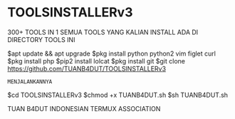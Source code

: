 # TOOLSINSTALLERv3
300+ TOOLS IN 1
SEMUA TOOLS YANG KALIAN INSTALL ADA DI DIRECTORY TOOLS INI


$apt update && apt upgrade
$pkg install python python2 vim figlet curl
$pkg install php
$pip2 install lolcat
$pkg install git
$git clone https://github.com/TUANB4DUT/TOOLSINSTALLERv3

```MENJALANKANNYA```

$cd TOOLSINSTALLERv3
$chmod +x TUANB4DUT.sh
$sh TUANB4DUT.sh

TUAN B4DUT
INDONESIAN TERMUX ASSOCIATION

